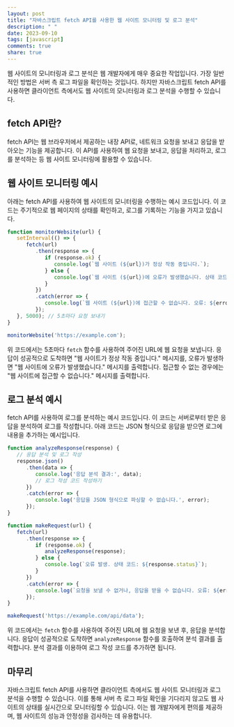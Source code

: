 ```yaml
---
layout: post
title: "자바스크립트 fetch API를 사용한 웹 사이트 모니터링 및 로그 분석"
description: " "
date: 2023-09-10
tags: [javascript]
comments: true
share: true
---
```


웹 사이트의 모니터링과 로그 분석은 웹 개발자에게 매우 중요한 작업입니다. 가장 일반적인 방법은 서버 측 로그 파일을 확인하는 것입니다. 하지만 자바스크립트 fetch API를 사용하면 클라이언트 측에서도 웹 사이트의 모니터링과 로그 분석을 수행할 수 있습니다. 

## fetch API란?

fetch API는 웹 브라우저에서 제공하는 내장 API로, 네트워크 요청을 보내고 응답을 받아오는 기능을 제공합니다. 이 API를 사용하여 웹 요청을 보내고, 응답을 처리하고, 로그를 분석하는 등 웹 사이트 모니터링에 활용할 수 있습니다.

## 웹 사이트 모니터링 예시

아래는 fetch API를 사용하여 웹 사이트의 모니터링을 수행하는 예시 코드입니다. 이 코드는 주기적으로 웹 페이지의 상태를 확인하고, 로그를 기록하는 기능을 가지고 있습니다.

```javascript
function monitorWebsite(url) {
   setInterval(() => {
      fetch(url)
         .then(response => {
            if (response.ok) {
               console.log(`웹 사이트 (${url})가 정상 작동 중입니다.`);
            } else {
               console.log(`웹 사이트 (${url})에 오류가 발생했습니다. 상태 코드: ${response.status}`);
            }
         })
         .catch(error => {
            console.log(`웹 사이트 (${url})에 접근할 수 없습니다. 오류: ${error}`);
         });
   }, 5000); // 5초마다 요청 보내기
}

monitorWebsite('https://example.com');
```

위 코드에서는 5초마다 `fetch` 함수를 사용하여 주어진 URL에 웹 요청을 보냅니다. 응답이 성공적으로 도착하면 "웹 사이트가 정상 작동 중입니다." 메시지를, 오류가 발생하면 "웹 사이트에 오류가 발생했습니다." 메시지를 출력합니다. 접근할 수 없는 경우에는 "웹 사이트에 접근할 수 없습니다." 메시지를 출력합니다.

## 로그 분석 예시

fetch API를 사용하여 로그를 분석하는 예시 코드입니다. 이 코드는 서버로부터 받은 응답을 분석하여 로그를 작성합니다. 아래 코드는 JSON 형식으로 응답을 받으면 로그에 내용을 추가하는 예시입니다.

```javascript
function analyzeResponse(response) {
   // 응답 분석 및 로그 작성
   response.json()
      .then(data => {
         console.log('응답 분석 결과:', data);
         // 로그 작성 코드 작성하기
      })
      .catch(error => {
         console.log('응답을 JSON 형식으로 파싱할 수 없습니다.', error);
      });
}

function makeRequest(url) {
   fetch(url)
      .then(response => {
         if (response.ok) {
            analyzeResponse(response);
         } else {
            console.log(`오류 발생. 상태 코드: ${response.status}`);
         }
      })
      .catch(error => {
         console.log(`요청을 보낼 수 없거나, 응답을 받을 수 없습니다. 오류: ${error}`);
      });
}

makeRequest('https://example.com/api/data');
```

위 코드에서는 `fetch` 함수를 사용하여 주어진 URL에 웹 요청을 보낸 후, 응답을 분석합니다. 응답이 성공적으로 도착하면 `analyzeResponse` 함수를 호출하여 분석 결과를 출력합니다. 분석 결과를 이용하여 로그 작성 코드를 추가하면 됩니다.

## 마무리

자바스크립트 fetch API를 사용하면 클라이언트 측에서도 웹 사이트 모니터링과 로그 분석을 수행할 수 있습니다. 이를 통해 서버 측 로그 파일 확인을 기다리지 않고도 웹 사이트의 상태를 실시간으로 모니터링할 수 있습니다. 이는 웹 개발자에게 편의를 제공하며, 웹 사이트의 성능과 안정성을 검사하는 데 유용합니다.